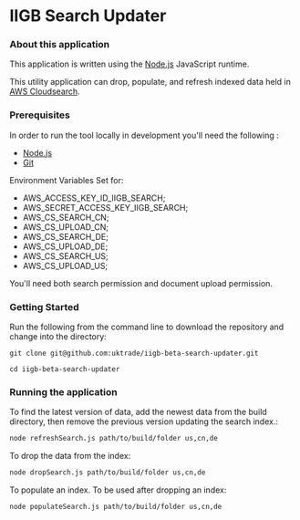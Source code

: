
IIGB Search Updater
=====================

### About this application

This application is written using the [Node.js](https://nodejs.org/en/) JavaScript runtime. 

This utility application can drop, populate, and refresh indexed data held in [AWS Cloudsearch](https://aws.amazon.com/cloudsearch/).

### Prerequisites

In order to run the tool locally in development you'll need the following :

- [Node.js](https://nodejs.org/en/)
- [Git](https://git-scm.com/downloads) 

Environment Variables Set for:

- AWS_ACCESS_KEY_ID_IIGB_SEARCH;
- AWS_SECRET_ACCESS_KEY_IIGB_SEARCH;
- AWS_CS_SEARCH_CN;
- AWS_CS_UPLOAD_CN;
- AWS_CS_SEARCH_DE;
- AWS_CS_UPLOAD_DE;
- AWS_CS_SEARCH_US;
- AWS_CS_UPLOAD_US;


You'll need both search permission and document upload permission.

### Getting Started

Run the following from the command line to download the repository and change into the directory:

```
git clone git@github.com:uktrade/iigb-beta-search-updater.git

cd iigb-beta-search-updater
```

### Running the application


To find the latest version of data, add the newest data from the build directory, then remove the previous version updating the search index.:

```bash
node refreshSearch.js path/to/build/folder us,cn,de
```

To drop the data from the index:

```bash
node dropSearch.js path/to/build/folder us,cn,de
```

To populate an index. To be used after dropping an index:

```bash
node populateSearch.js path/to/build/folder us,cn,de
```



